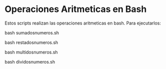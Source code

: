 # Operaciones Aritmeticas en Bash

Estos scripts realizan las operaciones aritmeticas en bash. Para ejecutarlos:

bash sumadosnumeros.sh

bash restadosnumeros.sh

bash multidosnumeros.sh

bash dividosnumeros.sh
